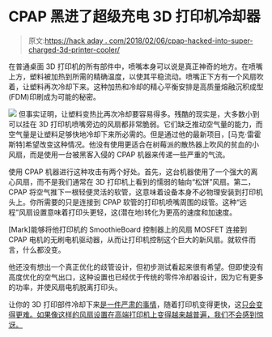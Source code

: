 # CPAP 黑进了超级充电 3D 打印机冷却器

> 原文:[https://hack aday . com/2018/02/06/cpap-hacked-into-super-charged-3d-printer-cooler/](https://hackaday.com/2018/02/06/cpap-hacked-into-super-charged-3d-printer-cooler/)

在普通桌面 3D 打印机的所有部件中，喷嘴本身可以说是真正神奇的地方。在喷嘴上方，塑料被加热到所需的精确温度，以使其平稳流动。喷嘴正下方有一个风扇吹着，让塑料再次冷却下来。这种加热和冷却的精心平衡安排是高质量熔融沉积成型(FDM)印刷成为可能的秘密。

[![](../Images/d3edc623fe20b645f9a829c9b0ebf7b0.png)](https://hackaday.com/wp-content/uploads/2018/02/cpap3d_detail.jpg) 但事实证明，让塑料变热比再次冷却要容易得多。残酷的现实是，大多数小到可以挂在 3D 打印机喷嘴旁边的风扇都非常脆弱。它们缺乏推动空气量的能力，而空气量是让塑料足够快地冷却下来所必需的。但是通过他的最新项目，[马克·雷霍斯特]希望改变这种情况。他没有使用更适合在树莓派的散热器上吹风的贫血的小风扇，而是使用一台被黑客入侵的 CPAP 机器来传递一些严重的气流。

使用 CPAP 机器进行这种攻击有两个好处。首先，这台机器使用了一个强大的离心风扇，而不是我们通常在 3D 打印机上看到的懦弱的轴向“松饼”风扇。第二，CPAP 将空气推下一根轻便灵活的软管，这意味着设备本身不必物理安装到打印机头上。你所需要的只是连接到 CPAP 软管的打印机喷嘴周围的歧管。这种“远程”风扇设置意味着打印头更轻，这(潜在地)转化为更高的速度和加速度。

[Mark]能够将他打印机的 SmoothieBoard 控制器上的风扇 MOSFET 连接到 CPAP 电机的无刷电机驱动器，从而让打印机控制这个巨大的新风扇。就软件而言，什么都没变。

他还没有想出一个真正优化的歧管设计，但初步测试看起来很有希望。但即使没有高度优化的空气出口，这种设置也已经优于传统的零件冷却器设计，因为它有更多的功率，并使风扇电机脱离打印头。

让你的 3D 打印部件冷却下来[是一件严肃的事情](https://hackaday.com/2017/11/11/fluid-simulations-in-the-kitchen-sink/)，随着打印机变得更快，这[只会变得更难。如果像这样的风扇设置在高端打印机上变得越来越普遍，我们不会感到惊讶。](https://hackaday.com/2017/12/09/mit-is-building-a-better-3d-printer/)